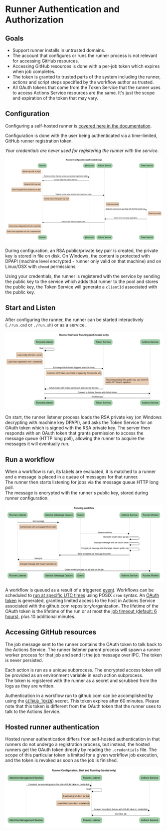 # Runner Authentication and Authorization

## Goals
  - Support runner installs in untrusted domains.
  - The account that configures or runs the runner process is not relevant for accessing GitHub resources.
  - Accessing GitHub resources is done with a per-job token which expires when job completes.
  - The token is granted to trusted parts of the system including the runner, actions and script steps specified by the workflow author as trusted.
  - All OAuth tokens that come from the Token Service that the runner uses to access Actions Service resources are the same. It's just the scope and expiration of the token that may vary.

## Configuration

Configuring a self-hosted runner is [covered here in the documentation](https://help.github.com/en/actions/hosting-your-own-runners/adding-self-hosted-runners).

Configuration is done with the user being authenticated via a time-limited, GitHub runner registration token.

*Your credentials are never used for registering the runner with the service.*

![Self-hosted runner config](../res/self-hosted-config.png)

During configuration, an RSA public/private key pair is created, the private key is stored in file on disk. On Windows, the content is protected with DPAPI (machine level encrypted - runner only valid on that machine) and on Linux/OSX with `chmod` permissions.

Using your credentials, the runner is registered with the service by sending the public key to the service which adds that runner to the pool and stores the public key, the Token Service will generate a `clientId` associated with the public key.

## Start and Listen

After configuring the runner, the runner can be started interactively (`./run.cmd` or `./run.sh`) or as a service.

![Self-hosted runner start](../res/self-hosted-start.png)

On start, the runner listener process loads the RSA private key (on Windows decrypting with machine key DPAPI), and asks the Token Service for an OAuth token which is signed with the RSA private key.
The server then responds with an OAuth token that grants permission to access the message queue (HTTP long poll), allowing the runner to acquire the messages it will eventually run.

## Run a workflow

When a workflow is run, its labels are evaluated, it is matched to a runner and a message is placed in a queue of messages for that runner.  
The runner then starts listening for jobs via the message queue HTTP long poll.  
The message is encrypted with the runner's public key, stored during runner configuration.  

![Runner workflow run](../res/workflow-run.png)

A workflow is queued as a result of a triggered [event](https://help.github.com/en/actions/reference/events-that-trigger-workflows). Workflows can be scheduled to [run at specific UTC times](https://help.github.com/en/actions/reference/events-that-trigger-workflows#scheduled-events-schedule) using POSIX `cron` syntax.
An [OAuth token](http://self-issued.info/docs/draft-ietf-oauth-json-web-token.html) is generated, granting limited access to the host in Actions Service associated with the github.com repository/organization.
The lifetime of the OAuth token is the lifetime of the run or at most the [job timeout (default: 6 hours)](https://help.github.com/en/actions/reference/workflow-syntax-for-github-actions#jobsjob_idtimeout-minutes), plus 10 additional minutes.

## Accessing GitHub resources

The job message sent to the runner contains the OAuth token to talk back to the Actions Service.
The runner listener parent process will spawn a runner worker process for that job and send it the job message over IPC.
The token is never persisted.

Each action is run as a unique subprocess.
The encrypted access token will be provided as an environment variable in each action subprocess.  
The token is registered with the runner as a secret and scrubbed from the logs as they are written.

Authentication in a workflow run to github.com can be accomplished by using the [`GITHUB_TOKEN`](https://help.github.com/en/actions/configuring-and-managing-workflows/authenticating-with-the-github_token#about-the-github_token-secret)) secret. This token expires after 60 minutes. Please note that this token is different from the OAuth token that the runner uses to talk to the Actions Service.

## Hosted runner authentication

Hosted runner authentication differs from self-hosted authentication in that runners do not undergo a registration process, but instead, the hosted runners get the OAuth token directly by reading the `.credentials` file. The scope of this particular token is limited for a given workflow job execution, and the token is revoked as soon as the job is finished.

![Hosted runner config and start](../res/hosted-config-start.png)